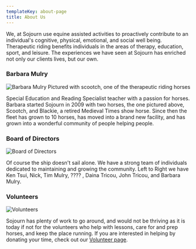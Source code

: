 ```yaml
---
templateKey: about-page
title: About Us
---
```

We, at Sojourn use equine assisted activities to proactively contribute to an individual's cognitive, physical, emotional, and social well being. Therapeutic riding benefits individuals in the areas of therapy, education, sport, and leisure. The experiences we have seen at Sojourn has enriched not only our clients lives, but our own.

### Barbara Mulry

![Barbara Mulry Pictured with scootch, one of the therapeutic riding horses](/img/69538708_2250651128372304_3972481196998262784_n.jpg "Barbara Mulry and Scootch")

Special Education and Reading Specialist teacher with a passion for horses. Barbara started Sojourn in 2009 with two horses, the one pictured above, Scootch, and Blackie, a retired Medieval Times show horse. Since then the fleet has grown to 10 horses, has moved into a brand new facility, and has grown into a wonderful community of people helping people.

### Board of Directors

![Board of Directors](/img/27628630_1337037036400389_3104974098929179498_o.jpg "Board of Directors")

Of course the ship doesn't sail alone. We have a strong team of individuals dedicated to maintaining and growing the community. Left to Right we have Ken Tsui, Nick, Tim Mulry, ???? , Daina Tricou, John Tricou, and Barbara Mulry.

### Volunteers

![Volunteers](/img/81228296_2301669179937165_2649908028932882432_o.jpg "Volunteers")

Sojourn has plenty of work to go around, and would not be thriving as it is today if not for the volunteers who help with lessons, care for and prep horses, and keep the place running. If you are interested in helping by donating your time, check out our [Volunteer page](/volunteer).
